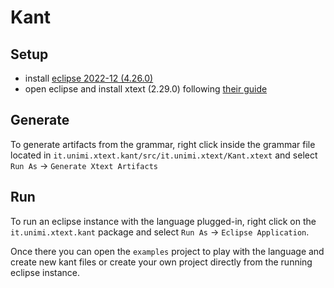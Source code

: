 # Kant

## Setup

- install [eclipse 2022-12 (4.26.0)](https://www.eclipse.org/downloads/)
- open eclipse and install xtext (2.29.0) following [their guide](https://www.eclipse.org/Xtext/download.html)

## Generate

To generate artifacts from the grammar, right click inside the grammar file located in `it.unimi.xtext.kant/src/it.unimi.xtext/Kant.xtext` and select `Run As` -> `Generate Xtext Artifacts`

## Run

To run an eclipse instance with the language plugged-in, right click on the `it.unimi.xtext.kant` package and select `Run As` -> `Eclipse Application`.

Once there you can open the `examples` project to play with the language and create new kant files or create your own project directly from the running eclipse instance.
